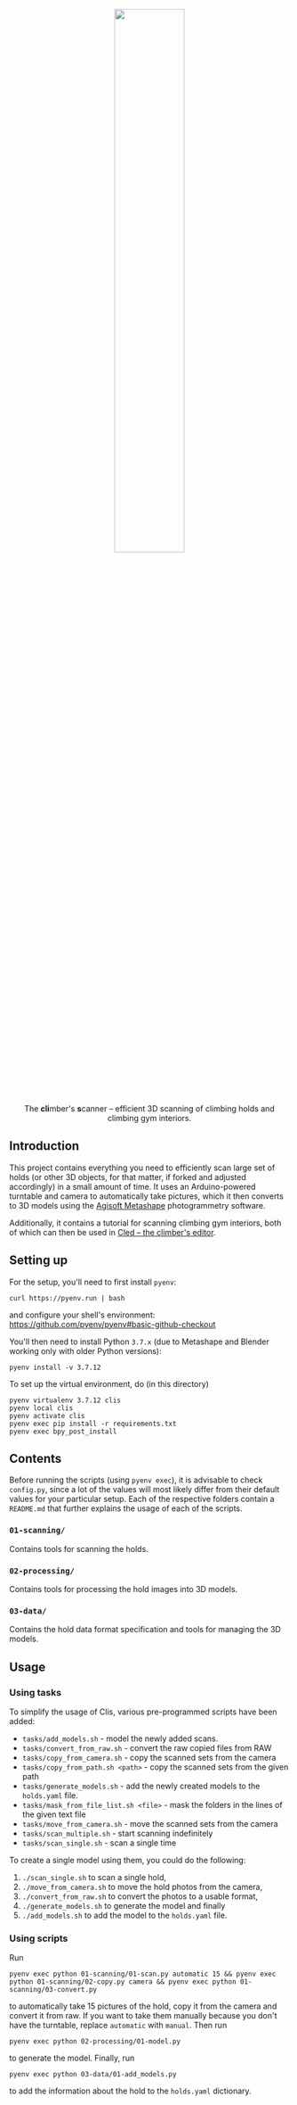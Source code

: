 <p align="center" width="100%">
<img width="50%" src="https://raw.githubusercontent.com/Climber-Apps/Clis/master/logo.svg">
</p>

<p align="center" width="100%">
The <strong>cli</strong>mber's <strong>s</strong>canner – efficient 3D scanning of climbing holds and climbing gym interiors.
</p>

## Introduction
This project contains everything you need to efficiently scan large set of holds (or other 3D objects, for that matter, if forked and adjusted accordingly) in a small amount of time. It uses an Arduino-powered turntable and camera to automatically take pictures, which it then converts to 3D models using the [Agisoft Metashape](https://www.agisoft.com/) photogrammetry software.

Additionally, it contains a tutorial for scanning climbing gym interiors, both of which can then be used in [Cled – the climber's editor](https://github.com/Climber-Apps/Cled).

## Setting up
For the setup, you'll need to first install `pyenv`:

```
curl https://pyenv.run | bash
```

and configure your shell's environment: https://github.com/pyenv/pyenv#basic-github-checkout

You'll then need to install Python `3.7.x` (due to Metashape and Blender working only with older Python versions):

```
pyenv install -v 3.7.12
```

To set up the virtual environment, do (in this directory)

```
pyenv virtualenv 3.7.12 clis
pyenv local clis
pyenv activate clis
pyenv exec pip install -r requirements.txt
pyenv exec bpy_post_install
```

## Contents
Before running the scripts (using `pyenv exec`), it is advisable to check `config.py`, since a lot of the values will most likely differ from their default values for your particular setup.
Each of the respective folders contain a `README.md` that further explains the usage of each of the scripts.

### `01-scanning/`
Contains tools for scanning the holds.

### `02-processing/`
Contains tools for processing the hold images into 3D models.

### `03-data/`
Contains the hold data format specification and tools for managing the 3D models.

## Usage

### Using tasks
To simplify the usage of Clis, various pre-programmed scripts have been added:

- `tasks/add_models.sh` - model the newly added scans.
- `tasks/convert_from_raw.sh` - convert the raw copied files from RAW
- `tasks/copy_from_camera.sh` - copy the scanned sets from the camera
- `tasks/copy_from_path.sh <path>` - copy the scanned sets from the given path
- `tasks/generate_models.sh` - add the newly created models to the `holds.yaml` file.
- `tasks/mask_from_file_list.sh <file>` - mask the folders in the lines of the given text file
- `tasks/move_from_camera.sh` - move the scanned sets from the camera
- `tasks/scan_multiple.sh` - start scanning indefinitely
- `tasks/scan_single.sh` - scan a single time

To create a single model using them, you could do the following:
1. `./scan_single.sh` to scan a single hold,
2. `./move_from_camera.sh` to move the hold photos from the camera,
3. `./convert_from_raw.sh` to convert the photos to a usable format,
4. `./generate_models.sh` to generate the model and finally
5. `./add_models.sh` to add the model to the `holds.yaml` file.

### Using scripts
Run

```
pyenv exec python 01-scanning/01-scan.py automatic 15 && pyenv exec python 01-scanning/02-copy.py camera && pyenv exec python 01-scanning/03-convert.py
```

to automatically take 15 pictures of the hold, copy it from the camera and convert it from raw.
If you want to take them manually because you don't have the turntable, replace `automatic` with `manual`. Then run

```
pyenv exec python 02-processing/01-model.py
```

to generate the model.
Finally, run

```
pyenv exec python 03-data/01-add_models.py
```

to add the information about the hold to the `holds.yaml` dictionary.
